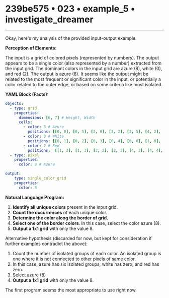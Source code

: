 # 239be575 • 023 • example_5 • investigate_dreamer

---
Okay, here's my analysis of the provided input-output example:

**Perception of Elements:**

The input is a grid of colored pixels (represented by numbers). The output appears to be a single color (also represented by a number) extracted from the input grid. The dominant colors in the input grid are azure (8), white (0), and red (2). The output is azure (8). It seems like the output might be related to the most frequent or significant color in the input, or potentially a color related to the outer edge, or based on some criteria like most isolated.

**YAML Block (Facts):**



```yaml
objects:
  - type: grid
    properties:
      dimensions: [6, 7] # Height, Width
      cells:
        - color: 8 # Azure
          positions: [[0, 0], [0, 5], [2, 0], [3, 2], [3, 5], [4, 2], [4, 6], [5, 0], [5, 5]]
        - color: 0 # White
          positions: [[0, 1], [0, 2], [0, 3], [0, 4], [0, 6], [1, 0], [1, 1], [1, 4], [1, 5], [2, 1], [2, 4], [2, 5], [2, 6], [3, 0], [3, 1], [3, 3], [3, 4], [4, 0], [4, 1], [4, 3], [4, 5], [5, 1], [5, 4], [5,6]]
        - color: 2 # Red
          positions:  [[1, 2], [1, 3], [2, 2], [2, 3], [4, 3], [4, 4], [5, 2], [5, 3]]
  - type: pixel
    properties:
      color: 8 # Azure

output:
    type: single_color_grid
    properties:
      color: 8
```



**Natural Language Program:**

1.  **Identify all unique colors** present in the input grid.
2.  **Count the occurrences** of each unique color.
3.  **Determine the color along the border of grid.**
4.   **Select one of the border colors**. In this case, select the color azure (8).
5.  **Output a 1x1 grid** with only the value 8.

Alternative hypothesis (discarded for now, but kept for consideration if further examples contradict the above):

1. Count the number of isolated groups of each color. An isolated group is one where it is not connected to other pixels of same color.
2. In this case, azure has six isolated groups, white has zero, and red has zero.
3. Select azure (8)
4.  **Output a 1x1 grid** with only the value 8.

The first program seems the most appropriate to use right now.

